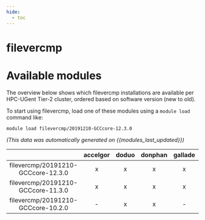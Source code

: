 ```yaml
---
hide:
  - toc
---
```


filevercmp
==========

# Available modules


The overview below shows which filevercmp installations are available per HPC-UGent Tier-2 cluster, ordered based on software version (new to old).

To start using filevercmp, load one of these modules using a `module load` command like:

```shell
module load filevercmp/20191210-GCCcore-12.3.0
```

*(This data was automatically generated on {{modules_last_updated}})*  

| |accelgor|doduo|donphan|gallade|joltik|shinx|skitty|
| :---: | :---: | :---: | :---: | :---: | :---: | :---: | :---: |
|filevercmp/20191210-GCCcore-12.3.0|x|x|x|x|-|x|x|
|filevercmp/20191210-GCCcore-11.3.0|x|x|x|x|-|-|-|
|filevercmp/20191210-GCCcore-10.2.0|-|x|x|-|-|-|-|
